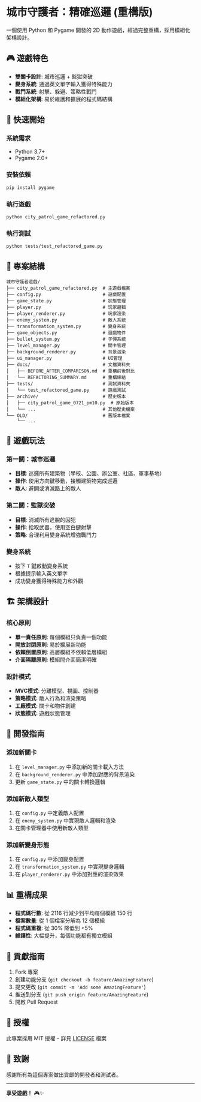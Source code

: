 # 城市守護者：精確巡邏 (重構版)

一個使用 Python 和 Pygame 開發的 2D 動作遊戲，經過完整重構，採用模組化架構設計。

## 🎮 遊戲特色

- **雙關卡設計**: 城市巡邏 + 監獄突破
- **變身系統**: 通過英文單字輸入獲得特殊能力
- **戰鬥系統**: 射擊、躲避、策略性戰鬥
- **模組化架構**: 易於維護和擴展的程式碼結構

## 🚀 快速開始

### 系統需求
- Python 3.7+
- Pygame 2.0+

### 安裝依賴
```bash
pip install pygame
```

### 執行遊戲
```bash
python city_patrol_game_refactored.py
```

### 執行測試
```bash
python tests/test_refactored_game.py
```

## 📁 專案結構

```
城市守護者遊戲/
├── city_patrol_game_refactored.py  # 主遊戲檔案
├── config.py                       # 遊戲配置
├── game_state.py                   # 狀態管理
├── player.py                       # 玩家邏輯
├── player_renderer.py              # 玩家渲染
├── enemy_system.py                 # 敵人系統
├── transformation_system.py        # 變身系統
├── game_objects.py                 # 遊戲物件
├── bullet_system.py                # 子彈系統
├── level_manager.py                # 關卡管理
├── background_renderer.py          # 背景渲染
├── ui_manager.py                   # UI管理
├── docs/                           # 文檔資料夾
│   ├── BEFORE_AFTER_COMPARISON.md  # 重構前後對比
│   └── REFACTORING_SUMMARY.md      # 重構總結
├── tests/                          # 測試資料夾
│   └── test_refactored_game.py     # 遊戲測試
├── archive/                        # 歷史版本
│   ├── city_patrol_game_0721_pm10.py  # 原始版本
│   └── ...                         # 其他歷史檔案
└── OLD/                            # 舊版本檔案
    └── ...
```

## 🎯 遊戲玩法

### 第一關：城市巡邏
- **目標**: 巡邏所有建築物（學校、公園、辦公室、社區、軍事基地）
- **操作**: 使用方向鍵移動，接觸建築物完成巡邏
- **敵人**: 避開或消滅路上的敵人

### 第二關：監獄突破
- **目標**: 消滅所有逃脫的囚犯
- **操作**: 拾取武器，使用空白鍵射擊
- **策略**: 合理利用變身系統增強戰鬥力

### 變身系統
- 按下 `T` 鍵啟動變身系統
- 根據提示輸入英文單字
- 成功變身獲得特殊能力和外觀

## 🏗️ 架構設計

### 核心原則
- **單一責任原則**: 每個模組只負責一個功能
- **開放封閉原則**: 易於擴展新功能
- **依賴倒置原則**: 高層模組不依賴低層模組
- **介面隔離原則**: 模組間介面簡潔明確

### 設計模式
- **MVC模式**: 分離模型、視圖、控制器
- **策略模式**: 敵人行為和渲染策略
- **工廠模式**: 關卡和物件創建
- **狀態模式**: 遊戲狀態管理

## 🔧 開發指南

### 添加新關卡
1. 在 `level_manager.py` 中添加新的關卡載入方法
2. 在 `background_renderer.py` 中添加對應的背景渲染
3. 更新 `game_state.py` 中的關卡轉換邏輯

### 添加新敵人類型
1. 在 `config.py` 中定義敵人配置
2. 在 `enemy_system.py` 中實現敵人邏輯和渲染
3. 在關卡管理器中使用新敵人類型

### 添加新變身形態
1. 在 `config.py` 中添加變身配置
2. 在 `transformation_system.py` 中實現變身邏輯
3. 在 `player_renderer.py` 中添加對應的渲染效果

## 📊 重構成果

- **程式碼行數**: 從 2116 行減少到平均每個模組 150 行
- **檔案數量**: 從 1 個檔案分解為 12 個模組
- **程式碼重複**: 從 30% 降低到 <5%
- **維護性**: 大幅提升，每個功能都有獨立模組

## 🤝 貢獻指南

1. Fork 專案
2. 創建功能分支 (`git checkout -b feature/AmazingFeature`)
3. 提交更改 (`git commit -m 'Add some AmazingFeature'`)
4. 推送到分支 (`git push origin feature/AmazingFeature`)
5. 開啟 Pull Request

## 📄 授權

此專案採用 MIT 授權 - 詳見 [LICENSE](LICENSE) 檔案

## 🙏 致謝

感謝所有為這個專案做出貢獻的開發者和測試者。

---

**享受遊戲！** 🎮✨